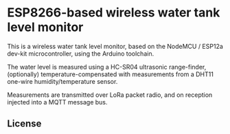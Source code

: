 # ESP8266-based wireless water tank level monitor

This is a wireless water tank level monitor, based on the NodeMCU / ESP12a dev-kit microcontroller, using the Arduino toolchain.

The water level is measured using a HC-SR04 ultrasonic range-finder, (optionally) temperature-compensated with measurements from a DHT11 one-wire humidity/temperature sensor.

Measurements are transmitted over LoRa packet radio, and on reception injected into a MQTT message bus.

## License

